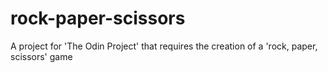 # rock-paper-scissors
A project for 'The Odin Project' that requires the creation of a 'rock, paper, scissors' game
